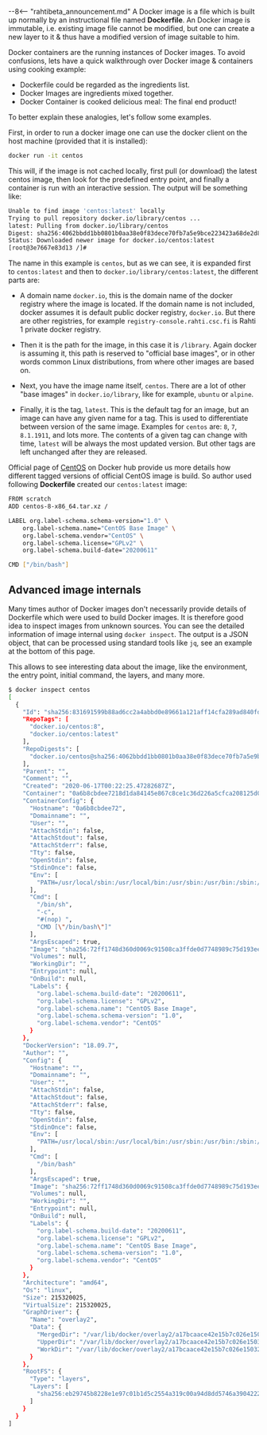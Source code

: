 --8<-- "rahtibeta_announcement.md"
A Docker image is a file which is built up normally by an instructional file named **Dockerfile**. An Docker image is immutable, i.e. existing image file cannot be modified, but one can create a new layer to it & thus have a modified version of image suitable to him.

Docker containers are the running instances of Docker images. To avoid confusions, lets have a quick walkthrough over Docker image & containers using cooking example:

* Dockerfile could be regarded as the ingredients list.
* Docker Images are ingredients mixed together.
* Docker Container is cooked delicious meal: The final end product!

To better explain these analogies, let's follow some examples.

First, in order to run a docker image one can use the docker client on the host machine (provided that it is installed):

```sh
docker run -it centos
```

This will, if the image is not cached locally, first pull (or download) the latest centos image, then look for the predefined entry point, and finally a container is run with an interactive session. The output will be something like:

```sh
Unable to find image 'centos:latest' locally
Trying to pull repository docker.io/library/centos ...
latest: Pulling from docker.io/library/centos
Digest: sha256:4062bbdd1bb0801b0aa38e0f83dece70fb7a5e9bce223423a68de2d8b784b43b
Status: Downloaded newer image for docker.io/centos:latest
[root@3e7667e83d13 /]#
```

The name in this example is `centos`, but as we can see, it is expanded first to `centos:latest` and then to `docker.io/library/centos:latest`, the different parts are:

* A domain name `docker.io`, this is the domain name of the docker registry where the image is located. If the domain name is not included, docker assumes it is default public docker registry, `docker.io`. But there are other registries, for example  `registry-console.rahti.csc.fi` is Rahti 1 private docker registry.

* Then it is the path for the image, in this case it is `/library`. Again docker is assuming it, this path is reserved to "official base images", or in other words common Linux distributions, from where other images are based on.

* Next, you have the image name itself, `centos`. There are a lot of other "base images" in `docker.io/library`, like for example, `ubuntu` or `alpine`.

* Finally, it is the tag, `latest`. This is the default tag for an image, but an image can have any given name for a tag. This is used to differentiate between version of the same image. Examples for `centos` are: `8`, `7`, `8.1.1911`, and lots more. The contents of a given tag can change with time, `latest` will be always the most updated version. But other tags are left unchanged after they are released.

Official page of [CentOS](https://hub.docker.com/_/centos) on Docker hub provide us more details how different tagged versions of official CentOS image is build. So author used following **Dockerfile** created our `centos:latest` image:

```sh
FROM scratch
ADD centos-8-x86_64.tar.xz /

LABEL org.label-schema.schema-version="1.0" \
    org.label-schema.name="CentOS Base Image" \
    org.label-schema.vendor="CentOS" \
    org.label-schema.license="GPLv2" \
    org.label-schema.build-date="20200611"

CMD ["/bin/bash"]
```

## Advanced image internals

Many times author of Docker images don't necessarily provide details of Dockerfile which were used to build Docker images. It is therefore good idea to inspect images from unknown sources. You can see the detailed information of image internal using `docker inspect`. The output is a JSON object, that can be processed using standard tools like `jq`, see an example at the bottom of this page.

This allows to see interesting data about the image, like the environment, the entry point, initial command, the layers, and many more.

```bash
$ docker inspect centos
[
  {
    "Id": "sha256:831691599b88ad6cc2a4abbd0e89661a121aff14cfa289ad840fd3946f274f1f",
    "RepoTags": [
      "docker.io/centos:8",
      "docker.io/centos:latest"
    ],
    "RepoDigests": [
      "docker.io/centos@sha256:4062bbdd1bb0801b0aa38e0f83dece70fb7a5e9bce223423a68de2d8b784b43b"
    ],
    "Parent": "",
    "Comment": "",
    "Created": "2020-06-17T00:22:25.47282687Z",
    "Container": "0a6b8cbdee7218d1da84145e867c8ce1c36d226a5cfca208125d08ac56f7c5af",
    "ContainerConfig": {
      "Hostname": "0a6b8cbdee72",
      "Domainname": "",
      "User": "",
      "AttachStdin": false,
      "AttachStdout": false,
      "AttachStderr": false,
      "Tty": false,
      "OpenStdin": false,
      "StdinOnce": false,
      "Env": [
        "PATH=/usr/local/sbin:/usr/local/bin:/usr/sbin:/usr/bin:/sbin:/bin"
      ],
      "Cmd": [
        "/bin/sh",
        "-c",
        "#(nop) ",
        "CMD [\"/bin/bash\"]"
      ],
      "ArgsEscaped": true,
      "Image": "sha256:72ff1748d360d0069c91508ca3ffde0d7748989c75d193eee3b0e85c62557efa",
      "Volumes": null,
      "WorkingDir": "",
      "Entrypoint": null,
      "OnBuild": null,
      "Labels": {
        "org.label-schema.build-date": "20200611",
        "org.label-schema.license": "GPLv2",
        "org.label-schema.name": "CentOS Base Image",
        "org.label-schema.schema-version": "1.0",
        "org.label-schema.vendor": "CentOS"
      }
    },
    "DockerVersion": "18.09.7",
    "Author": "",
    "Config": {
      "Hostname": "",
      "Domainname": "",
      "User": "",
      "AttachStdin": false,
      "AttachStdout": false,
      "AttachStderr": false,
      "Tty": false,
      "OpenStdin": false,
      "StdinOnce": false,
      "Env": [
        "PATH=/usr/local/sbin:/usr/local/bin:/usr/sbin:/usr/bin:/sbin:/bin"
      ],
      "Cmd": [
        "/bin/bash"
      ],
      "ArgsEscaped": true,
      "Image": "sha256:72ff1748d360d0069c91508ca3ffde0d7748989c75d193eee3b0e85c62557efa",
      "Volumes": null,
      "WorkingDir": "",
      "Entrypoint": null,
      "OnBuild": null,
      "Labels": {
        "org.label-schema.build-date": "20200611",
        "org.label-schema.license": "GPLv2",
        "org.label-schema.name": "CentOS Base Image",
        "org.label-schema.schema-version": "1.0",
        "org.label-schema.vendor": "CentOS"
      }
    },
    "Architecture": "amd64",
    "Os": "linux",
    "Size": 215320025,
    "VirtualSize": 215320025,
    "GraphDriver": {
      "Name": "overlay2",
      "Data": {
        "MergedDir": "/var/lib/docker/overlay2/a17bcaace42e15b7c026e1503296d6d59d3a71b80b0487a0ec9e931f79cdc459/merged",
        "UpperDir": "/var/lib/docker/overlay2/a17bcaace42e15b7c026e1503296d6d59d3a71b80b0487a0ec9e931f79cdc459/diff",
        "WorkDir": "/var/lib/docker/overlay2/a17bcaace42e15b7c026e1503296d6d59d3a71b80b0487a0ec9e931f79cdc459/work"
      }
    },
    "RootFS": {
      "Type": "layers",
      "Layers": [
        "sha256:eb29745b8228e1e97c01b1d5c2554a319c00a94d8dd5746a3904222ad65a13f8"
      ]
    }
  }
]
```
